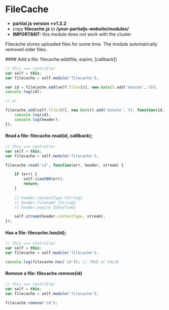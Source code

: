 # FileCache

- __partial.js version +v1.3.2__
- copy **filecache.js** to __/your-partialjs-website/modules/__
- __IMPORTANT:__ this module does not work with the cluster

Filecache stores uploaded files for some time. The module automatically removed older files.

#### Add a file: filecache.add(file, expire, [callback])

```js
// this === controller
var self = this;
var filecache = self.module('filecache');

var id = filecache.add(self.files[0], new Date().add('minute', 5));
console.log(id);

// or

filecache.add(self.files[0], new Date().add('minute', 5), function(id, header) {
	console.log(id);
	console.log(header);
});
```

#### Read a file: filecache.read(id, calllback);

```js
// this === controller
var self = this;
var filecache = self.module('filecache');

filecache.read('id', function(err, header, stream) {

	if (err) {
		self.view500(err);
		return;
	}
	
	// header.contentType {String}
	// header.filename {String}
	// header.expire {DateTime}

	self.stream(header.contentType, stream);
});
```

#### Has a file: filecache.has(id);

```js
// this === controller
var self = this;
var filecache = self.module('filecache');

console.log(filecache.has('id')); // TRUE or FALSE
```

#### Remove a file: filecache.remove(id)

```js
// this === controller
var self = this;
var filecache = self.module('filecache');

filecache.remove('id');
```